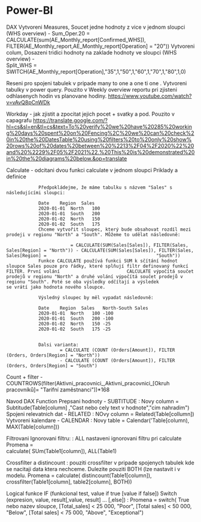 # Power-BI

DAX
    Vytvoreni Measures, Soucet jedne hodnoty z vice v jednom sloupci (WHS overview) - 
        Sum_Oper.20 = CALCULATE(sum(AE_Monthly_report[Confirmed_WHS]), FILTER(AE_Monthly_report,AE_Monthly_report[Operation] = "20"))
    Vytvoreni colum, Dosazeni tridici hodnoty na zaklade hodnoty ve sloupci (WHS overview) -  
        Split_WHS = SWITCH(AE_Monthly_report[Operation],"35",1,"50",1,"60",1,"70",1,"80",1,0)
        
Reseni pro spojeni tabulek v pripade many to one a one ti one . Vytvoreni tabulky v power query.
        Pouzito v Weekly  overview reportu pri zjisteni odhlasenych hodin vs planovane hodiny.
        https://www.youtube.com/watch?v=vAvQ8pCnWDk

Workday - jak zjistit a zpocitat jejich pocet + svatky a pod.  Pouzito v capagrafu 
        https://translate.google.com/?hl=cs&sl=en&tl=cs&text=To%20verify%20we%20have%20285%20working%20days%20spent%20on%20Fencing%2C%20we%20can%20check%20in%20the%20DatesTable%20using%20filters%20to%20only%20show%20rows%20of%20dates%20between%20%2213%2F04%2F2020%22%20and%20%2229%2F05%2F2021%22.%20This%20is%20demonstrated%20in%20the%20diagrams%20below.&op=translate


Calculate - odcitani dvou funkci calculate v jednom sloupci 
            Priklady a definice
            

                Předpokládejme, že máme tabulku s názvem "Sales" s následujícími sloupci:

                Date	Region	Sales
                2020-01-01	North	100
                2020-01-01	South	200
                2020-01-02	North	150
                2020-01-02	South	175
                Chceme vytvořit sloupec, který bude obsahovat rozdíl mezi prodeji v regionu "North" a "South". Můžeme to udělat následovně:

                            = CALCULATE(SUM(Sales[Sales]), FILTER(Sales, Sales[Region] = "North")) - CALCULATE(SUM(Sales[Sales]), FILTER(Sales, Sales[Region] =                                         "South"))
                Funkce CALCULATE používá funkci SUM k sčítání hodnot sloupce Sales pouze pro řádky, které splňují filtr definovaný funkcí FILTER. První volání                         CALCULATE výpočítá součet prodejů v regionu "North" a druhé volání výpočítá součet prodejů v regionu "South". Poté se oba výsledky odčítají a výsledek                 se vrátí jako hodnota nového sloupce.

                Výsledný sloupec by měl vypadat následovně:

                Date	Region	Sales	North-South Sales
                2020-01-01	North	100	-100
                2020-01-01	South	200	-100
                2020-01-02	North	150	-25
                2020-01-02	South	175	-25
            
            
                Dalsi varianta:
                        = CALCULATE (COUNT (Orders[Amount]), FILTER (Orders, Orders[Region] = "North"))
                        - CALCULATE (COUNT (Orders[Amount]), FILTER (Orders, Orders[Region] = "South")
  
Count + filter - COUNTROWS(filter(Aktivni_pracovnici_,Aktivni_pracovnici_[Okruh pracovníků]= "Tarifní zaměstnanci"))*168


Navod DAX Function
    Prepsani hodnoty - SUBTITUDE            : Novy column = Subtitude(Table[column] ,"Cast nebo cely text v hodnote","cim nahradim")
    Spojeni relevatnich dat - RELATED       : NOvy column = Related(Table[collumn])
    Vytvoreni kalendare - CALENDAR          : Novy table = Calendar('Table[column), MAX(Table[column]))
    
Filtrovani
    Ignorovani filtru:                      : ALL nastaveni ignorovani filtru pri calculate
                        Promena =         
                            calculate(
                                SUm(Table1[column]),
                                ALL(Table1) 
                                
 Crossfilter a distincount                   : pouziti crossfilter v pripade spojenych tabulek kde se nacitaji data ktera nechceme. Dulezite pouziti BOTH (lze nastavit                                               i v modelu.
                        Promena = 
                            calculate(
                                distincount(Table1[column]),
                                crossfilter(Table1[column], table2[column],
                                BOTH))
    
Logical funkce
    IF (funkcional test, value if true [value if false])
    Switch (expresion, value, result[,value, result] ... [,else])  :   Promena = switch( True nebo nazev sloupce,
                                                                                    [Total_sales] < 25 000, "Poor",
                                                                                    [Total sales] < 50 000, "Below",
                                                                                    [Total sales] < 75 000, "Above",
                                                                                    "Exceptional")
                                                                                    
  
                                                                                 
